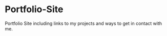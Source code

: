 # Portfolio-Site
Portfolio Site including links to my projects and ways to get in contact with me. 
